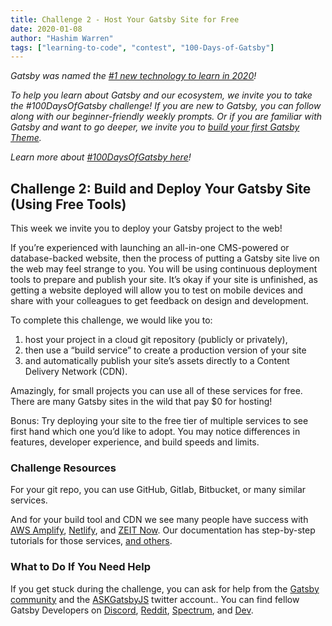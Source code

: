 ```yaml
---
title: Challenge 2 - Host Your Gatsby Site for Free
date: 2020-01-08
author: "Hashim Warren"
tags: ["learning-to-code", "contest", "100-Days-of-Gatsby"]
---
```


_Gatsby was named the [#1 new technology to learn in 2020](https://www.cnbc.com/2019/12/02/10-hottest-tech-skills-that-could-pay-off-most-in-2020-says-new-report.html)!_

_To help you learn about Gatsby and our ecosystem, we invite you to take the #100DaysOfGatsby challenge! If you are new to Gatsby, you can follow along with our beginner-friendly weekly prompts. Or if you are familiar with Gatsby and want to go deeper, we invite you to [build your first Gatsby Theme](/docs/themes/building-themes/)._

_Learn more about [#100DaysOfGatsby here](/blog/100days)!_

## Challenge 2: Build and Deploy Your Gatsby Site (Using Free Tools)

This week we invite you to deploy your Gatsby project to the web!

If you’re experienced with launching an all-in-one CMS-powered or database-backed website, then the process of putting a Gatsby site live on the web may feel strange to you. You will be using continuous deployment tools to prepare and publish your site. It’s okay if your site is unfinished, as getting a website deployed will allow you to test on mobile devices and share with your colleagues to get feedback on design and development.

To complete this challenge, we would like you to:

1. host your project in a cloud git repository (publicly or privately),
2. then use a “build service” to create a production version of your site
3. and automatically publish your site’s assets directly to a Content Delivery Network (CDN).

Amazingly, for small projects you can use all of these services for free. There are many Gatsby sites in the wild that pay \$0 for hosting!

Bonus: Try deploying your site to the free tier of multiple services to see first hand which one you’d like to adopt. You may notice differences in features, developer experience, and build speeds and limits.

### Challenge Resources

For your git repo, you can use GitHub, Gitlab, Bitbucket, or many similar services.

And for your build tool and CDN we see many people have success with [AWS Amplify](/docs/deploying-to-aws-amplify/), [Netlify](/docs/deploying-to-netlify/), and [ZEIT Now](/docs/deploying-to-zeit-now/). Our documentation has step-by-step tutorials for those services, [and others](/docs/deploying-and-hosting/).

### What to Do If You Need Help

If you get stuck during the challenge, you can ask for help from the [Gatsby community](/contributing/community/) and the [ASKGatsbyJS](https://twitter.com/AskGatsbyJS) twitter account.. You can find fellow Gatsby Developers on [Discord](https://discordapp.com/invite/gatsby), [Reddit](https://www.reddit.com/r/gatsbyjs/), [Spectrum](https://spectrum.chat/gatsby-js), and [Dev](https://dev.to/t/gatsby).
